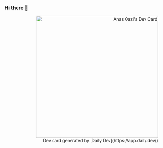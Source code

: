 ### Hi there 👋

<!--
**ianasqazi/ianasqazi** is a ✨ _special_ ✨ repository because its `README.md` (this file) appears on your GitHub profile.

Here are some ideas to get you started:

- 🔭 I’m currently working on ...
- 🌱 I’m currently learning ...
- 👯 I’m looking to collaborate on ...
- 🤔 I’m looking for help with ...
- 💬 Ask me about ...
- 📫 How to reach me: ...
- 😄 Pronouns: ...
- ⚡ Fun fact: ...
-->

<div align="right">  
  <a href="https://ianasqazi.ca">
    <img src="https://api.daily.dev/devcards/209ed83316e84f33a464d623e180e690.png?r=952" width="400" alt="Anas Qazi's Dev Card"/>
  </a>
  <br />
  Dev card generated by [Daily Dev](https://app.daily.dev/)
</div>

